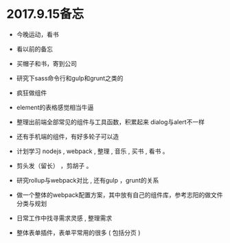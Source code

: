 
# 2017.9.15备忘



* 今晚运动，看书
* 看以前的备忘
* 买帽子和书，寄到公司




























* 研究下sass命令行和gulp和grunt之类的






* 疯狂做组件
* element的表格感觉相当牛逼






* 整理出前端全部常见的组件与工具函数，积累起来    dialog与alert不一样
* 还有手机端的组件，有好多轮子可以造






* 计划学习 nodejs , webpack , 整理  , 音乐 , 买书 , 看书 。
* 剪头发（留长） ，剪胡子 。

* 研究rollup与webpack对比   ,  还有gulp ，grunt的关系

* 做一个整体的webpack配置方案，其中放有自己的组件库，参考志阳的做文件分类与规划

* 日常工作中找寻需求灵感 , 整理需求








* 整体表单插件，表单平常用的很多  ( 包括分页 )


